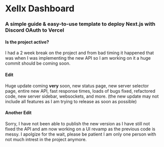 # Xellx Dashboard

### A simple guide & easy-to-use template to deploy Next.js with Discord OAuth to Vercel

#### Is the project active?
I had a 2 week break on the project and from bad timing it happened that was when I was implementing the new API so I am working on it a huge commit should be coming soon.

#### Edit
Huge update coming **very** soon, new status page, new server selector page, entire new API, fast response times, loads of bugs fixed, refactored code, new server sidebar, websockets, and more. (the new update may not include all features as I am trying to release as soon as possible)

#### Another Edit
Sorry, I have not been able to publish the new version as I have still not fixed the API and am now working on a UI revamp as the previous code is messy. I apolgize for the wait, please be patient I am only one person with not much intrest in the project anymore.
